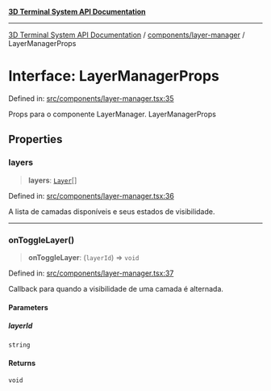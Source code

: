 [**3D Terminal System API Documentation**](../../../README.md)

***

[3D Terminal System API Documentation](../../../README.md) / [components/layer-manager](../README.md) / LayerManagerProps

# Interface: LayerManagerProps

Defined in: [src/components/layer-manager.tsx:35](https://github.com/Dicommunitas/ThreeJS_Terminal_3D/blob/c0b82ba8679b8f85845255448514bad599eca08d/src/components/layer-manager.tsx#L35)

Props para o componente LayerManager.
 LayerManagerProps

## Properties

### layers

> **layers**: [`Layer`](../../../lib/types/interfaces/Layer.md)[]

Defined in: [src/components/layer-manager.tsx:36](https://github.com/Dicommunitas/ThreeJS_Terminal_3D/blob/c0b82ba8679b8f85845255448514bad599eca08d/src/components/layer-manager.tsx#L36)

A lista de camadas disponíveis e seus estados de visibilidade.

***

### onToggleLayer()

> **onToggleLayer**: (`layerId`) => `void`

Defined in: [src/components/layer-manager.tsx:37](https://github.com/Dicommunitas/ThreeJS_Terminal_3D/blob/c0b82ba8679b8f85845255448514bad599eca08d/src/components/layer-manager.tsx#L37)

Callback para quando a visibilidade de uma camada é alternada.

#### Parameters

##### layerId

`string`

#### Returns

`void`
